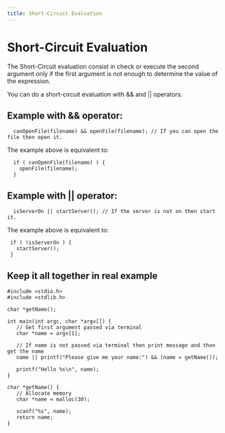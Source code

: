 ```yaml
---
title: Short-Circuit Evaluation
---
```


# Short-Circuit Evaluation

The Short-Circuit evaluation consist in check or execute the second argument only if the first argument is not enough to determine the value of the expression. 

You can do a short-circuit evaluation with && and || operators.


## Example with && operator:

```
  canOpenFile(filename) && openFile(filename); // If you can open the file then open it.
```

The example above is equivalent to:

```
  if ( canOpenFile(filename) ) {
    openFile(filename);
  }
```

## Example with || operator:

```
  isServerOn || startServer(); // If the server is not on then start it.
 ```
 The example above is equivalent to:
 
 ```
  if ( !isServerOn ) {
    startServer();
  }
 ```
 
 ## Keep it all together in real example
 
 ```
#include <stdio.h>
#include <stdlib.h>

char *getName();

int main(int argc, char *argv[]) { 
	// Get first argument passed via terminal
	char *name = argv[1];

	// If name is not passed via terminal then print message and then get the name
	name || printf("Please give me your name:") && (name = getName()); 

	printf("Hello %s\n", name);
}

char *getName() {
	// Allocate memory 
	char *name = malloc(30);
	
	scanf("%s", name);
	return name;
}
```
 

